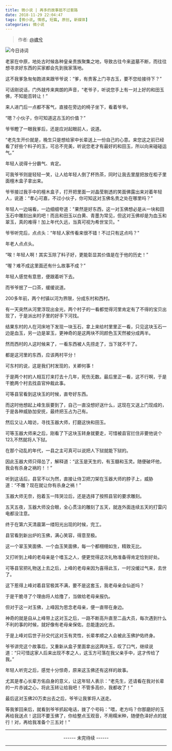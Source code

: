```yaml
---
title: 微小说 | 再多的故事抵不过套路
date: 2018-11-29 22:04:47
tags: [微小说, 情感, 短篇, 原创, 新媒体]
categories: 微小说
---
```


> 作者: [@魂兮](http://weibo.com/paigu77) 

![今日诗词](https://v2.jinrishici.com/one.svg)

老家在中原，地处古时候各种皇亲贵族聚集之地，导致古往今来盗墓不断，而往往想寻求好东西的买家都会先到我家落地。

这不我爹急匆匆跑进来跟爷爷说：“爹，有贵客上门寻古玉，要不您给接待下？”

可话刚说话，门外就传来爽朗的声音，“老爷子，听说您手上有一对上好的和田玉佛，不知能否转让！”

来人进门后一点都不客气，直接在旁边的椅子坐下，看着爷爷。

“嗯？小伙子，你可知道这古玉的价值？”

爷爷瞪了一眼我爹后，还是应对起眼前人，说道。

“老先生开价就是，晚生只是想给家中长辈送上一份自己的心意。来您这之前已经看了好些个料子的玉，可总不完美，听说您老才有最好的和田玉，所以向来碰碰运气。”

年轻人说得十分霸气、肯定。

可我爷爷则是轻轻一笑，让人给年轻人倒了杯热茶，同时让我去里屋把放在柜子里面檀木盒子拿出来。

爷爷接过我手中的檀木盒子，打开把里面一对晶莹剔透的笑面佛露出来对着年轻人，说道：“孝心可嘉，不过小伙子，你可知这对玉佛名贵之处在哪里吗？”

年轻人一边端看，一边细细夸道："果然是好东西，这一对玉佛想必是从一块和田玉石中雕刻出来的吧！而且和田玉以白黄、青墨为常见，但这对玉佛却是为血玉和翠玉，真的难得！加上年代久远，当真可视为希世宝贝。"

爷爷听完后，点点头：“年轻人家传看来很不错！不过只有这点吗？"

年老人点点头。

“唉！年轻人啊！其实玉除了料子好，更能彰显其价值是在于他的历史！”

“喔？难不成这里面还有什么故事不成？”

年轻人感觉有意思，便跟着听下去。

而爷爷抿了一口茶，缓缓说道。

200多年前，两个村镇以河为界限，分成东村和西村。

有一天突然从河里浮现出金光，两个村子的一看都觉得河里肯定有了不得的宝贝出现了，于是派出村子里的好手下河找。

结果东村的人在河床地下发现一块玉石，拿上来给村里里正一看，只见这块玉石一边是血玉，另一边是翠玉，更神奇的是这两块不同颜色玉天然被分成两半。

然而西村的人这时候来了，一看东西被人先捞走了，当下就不干了。

都是这河里的东西，应该两村平分！

可东村的说，这是我们村发现的，关卿何事！

于是两个村的人相互打来打去十几年，死伤无数。最后里正一看，这不行啊，于是干脆两个村去找县官仲裁此事。

可等县官看到这块玉的时候，直夸好东西。

而这时他想起上峰生辰要到了，自己一直没想好送什么，这现在又送上门现成的，于是各种威胁加安抚，最终把玉占为己有。

然后又让人暗访，寻找玉器大师，打磨这快和田玉。

可等玉器大师来之后，刚看了下这块玉转身就要走，可惜被县官拦住非要他说个123,不然就将人下狱。

在那个动乱的年代，一县之主可真可以说把人下狱就能下狱的。

因此玉器大师只得怂了，解释道：“这玉是天生的，有玉髓和玉灵。随便破坏他，我会有杀身之祸的！！”

听到这话后，县官不以为然，直接让侍卫把刀架在玉器大师的脖子上，威胁道：“不雕？现在就让你有杀身之祸！”

玉器大师无奈，抱着玉一阵哭泣后，还是选择了按照县官的要求雕刻。

五天五夜，玉器大师没合眼，全心贯注的雕刻了五天，就连外面连续五天的打雷闪电都没注意。

终于在第六天清晨第一缕阳光出现的时候，完工。

县官看到新出炉的玉佛，满心笑容，得意至极。

这一个翠玉笑面佛、一个血玉笑面佛，每一个都栩栩如生，精致无比。

又打听到上峰的老母亲是个嗜玉之人，便更觉得这次礼物准备得肯定恰到好处。

可等县官把礼物送上去之后，上峰的老母亲因为喜得此玉，一时没缓过气来，去世了。

这下惹得上峰对着县官极其不满，要不是这套玉，我老母亲会仙逝吗？

于是干脆寻了个理由将人给撸了，当做给老母亲报仇。

但对于这一对玉佛，上峰因为思念老母亲，便一直带在身边。

神奇的就是自从上峰带上这对玉之后，一路不断高升直至二品大员，每次遇到什么不利的事的时候，就好像有老母亲保佑，总能逢凶化吉。

于是上峰对后世子孙交代这对玉有灵性，长辈孝顺之人会被此玉佛护佑终身。

爷爷讲完这个故事后，又重新从盒子里面拿出这两块玉，叹了口气，继续说道：“只可惜这家人后来出现不孝之人，这玉方可落在我父亲手中，这才传给了我。”

年轻人听完之后，感觉十分惊奇，原来这玉佛还有这样的故事。

尤其是孝心长辈方佑自身的意义，让这年轻人表示：“老先生，还请看在我对长辈的一片赤诚之心，将此玉转让给我吧！不管多高价，我都收了！”

最后这对玉佛20万卖出去之后，爷爷让我爹将人送走。

等我爹回来后，就看到爷爷抓起电话，拨了个号码："喂，老方吗？你那磨好的玉再给我送点！这回不要玉佛了，你给整点玉观音，不用糯米种，随便色泽好点的就行！对，再给我准备个三五对！"

---

<center> ------ 未完待续 ------ </center>

---
